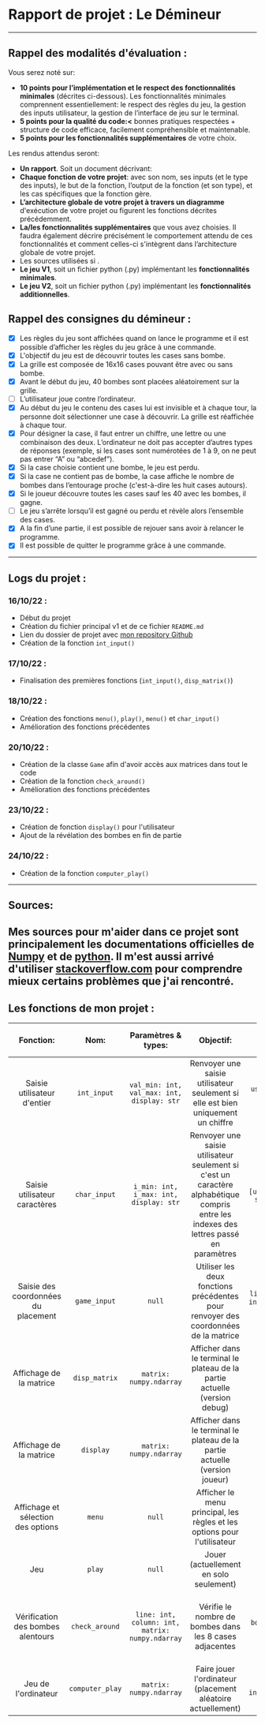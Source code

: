 # Rapport de projet : Le Démineur
---
## **Rappel des modalités d'évaluation** :
Vous serez noté sur:
- **10 points pour l’implémentation et le respect des fonctionnalités minimales**
(décrites ci-dessous). Les fonctionnalités minimales comprennent essentiellement: le
respect des règles du jeu, la gestion des inputs utilisateur, la gestion de l’interface de jeu
sur le terminal.
- **5 points pour la qualité du code:<** bonnes pratiques respectées + structure de code
efficace, facilement compréhensible et maintenable.
- **5 points pour les fonctionnalités supplémentaires** de votre choix.

Les rendus attendus seront:
- **Un rapport**. Soit un document décrivant:
- **Chaque fonction de votre projet**: avec son nom, ses inputs (et le type des inputs),
le but de la fonction, l’output de la fonction (et son type), et les cas spécifiques
que la fonction gère.
- **L’architecture globale de votre projet à travers un diagramme** d'exécution de
votre projet ou figurent les fonctions décrites précédemment.
- **La/les fonctionnalités supplémentaires** que vous avez choisies. Il faudra
également décrire précisément le comportement attendu de ces fonctionnalités
et comment celles-ci s'intègrent dans l’architecture globale de votre projet.
- Les sources utilisées si .
- **Le jeu V1**, soit un fichier python (.py) implémentant les **fonctionnalités minimales**.
- **Le jeu V2**, soit un fichier python (.py) implémentant les **fonctionnalités additionnelles**.

## **Rappel des consignes du démineur** :
- [x] Les règles du jeu sont affichées quand on lance le programme et il est possible d’afficher les règles du jeu grâce à une commande.
- [x] L'objectif du jeu est de découvrir toutes les cases sans bombe.
- [x] La grille est composée de 16x16 cases pouvant être avec ou sans bombe.
- [x] Avant le début du jeu, 40 bombes sont placées aléatoirement sur la grille.
- [ ] L’utilisateur joue contre l’ordinateur.
- [x] Au début du jeu le contenu des cases lui est invisible et à chaque tour, la personne doit sélectionner une case à découvrir. La grille est réaffichée à chaque tour.
- [x] Pour désigner la case, il faut entrer un chiffre, une lettre ou une combinaison des deux. L’ordinateur ne doit pas accepter d’autres types de réponses (exemple, si les cases sont numérotées de 1 à 9, on ne peut pas entrer “A” ou “abcedef”).
- [x] Si la case choisie contient une bombe, le jeu est perdu.
- [x] Si la case ne contient pas de bombe, la case affiche le nombre de bombes dans l’entourage proche (c'est-à-dire les huit cases autours).
- [x] Si le joueur découvre toutes les cases sauf les 40 avec les bombes, il gagne.
- [ ] Le jeu s’arrête lorsqu’il est gagné ou perdu et révèle alors l’ensemble des cases.
- [x] A la fin d’une partie, il est possible de rejouer sans avoir à relancer le programme.
- [x] Il est possible de quitter le programme grâce à une commande.

--- 

## Logs du projet :
### 16/10/22 :
- Début du projet
- Création du fichier principal v1 et de ce fichier `README.md`
- Lien du dossier de projet avec [mon repository Github](https://github.com/marwank270/epita_files/tree/master/D%C3%A9mineur)
- Création de la fonction `int_input()`
### 17/10/22 :
- Finalisation des premières fonctions (`int_input()`, `disp_matrix()`)
### 18/10/22 :
- Création des fonctions `menu()`, `play()`, `menu()` et `char_input()`
- Amélioration des fonctions précédentes
### 20/10/22 : 
- Création de la classe `Game` afin d'avoir accès aux matrices dans tout le code
- Création de la fonction `check_around()`
- Amélioration des fonctions précédentes
### 23/10/22 :
- Création de fonction `display()` pour l'utilisateur
- Ajout de la révélation des bombes en fin de partie
### 24/10/22 : 
- Création de la fonction `computer_play()`
---
## Sources:
Mes sources pour m'aider dans ce projet sont principalement les documentations officielles de [Numpy](https://numpy.org/doc/stable/reference/index.html#reference) et de [python](https://docs.python.org/3.10/).
Il m'est aussi arrivé d'utiliser [stackoverflow.com](https://stackoverflow.com/) pour comprendre mieux certains problèmes que j'ai rencontré.
---

## Les fonctions de mon projet :

|Fonction:| Nom: |Paramètres & types: | Objectif: | Sortie & type: |Cas spécifique géré: |
|:---:|:---:|:---:|:---:|:---:|:---:|
|Saisie utilisateur d'entier|  `int_input`   |   `val_min: int, val_max: int, display: str`  |   Renvoyer une saisie utilisateur seulement si elle est bien uniquement un chiffre  |  `user_input: int`   | Cas ou l'utilisateur entre des caractères grâce à un `try:` & `except:`    |
| Saisie utilisateur caractères | `char_input` | `i_min: int, i_max: int, display: str` | Renvoyer une saisie utilisateur seulement si c'est un caractère alphabétique compris entre les indexes des lettres passé en paramètres | `list` : `[user_input: str, uii: int]` | Cas ou l'utilisateur saisis plus d'un caractère|
| Saisie des coordonnées du placement | `game_input` | `null` | Utiliser les deux fonctions précédentes pour renvoyer des coordonnées de la matrice | `list` : `[line: int, column: int]` | Gestion des cas spécifiques dans les fonctions `int_input()` et `char_input()` |
| Affichage de la matrice | `disp_matrix` | `matrix: numpy.ndarray` | Afficher dans le terminal le plateau de la partie actuelle (version debug) | `null` | Gestion de l'affichage des nombre des lignes et des lettres des colones | 
| Affichage de la matrice | `display` | `matrix: numpy.ndarray` | Afficher dans le terminal le plateau de la partie actuelle (version joueur) | `null` | Gestion de l'affichage des nombre des lignes et des lettres des colones |
| Affichage et sélection des options | `menu` | `null` | Afficher le menu principal, les règles et les options pour l'utilisateur | `null` | Aucun cas spécifique à gérer |
| Jeu | `play` | `null` | Jouer (actuellement en solo seulement) | `null` | Actuellement aucun |
| Vérification des bombes alentours | `check_around` | `line: int, column: int, matrix: numpy.ndarray` | Vérifie le nombre de bombes dans les 8 cases adjacentes | `bomb_count: int` | Gestion du cas de la bombe sur les coordonnées du tir du joueur |
| Jeu de l'ordinateur | `computer_play` | `matrix: numpy.ndarray` | Faire jouer l'ordinateur (placement aléatoire actuellement) | `list: [rand_i: int, rand_j: int]` | Aucun cas spécifique à gérer |
 
